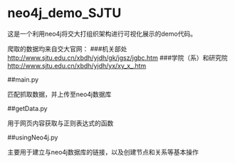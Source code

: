 # neo4j_demo_SJTU
这是一个利用neo4j将交大打组织架构进行可视化展示的demo代码。

爬取的数据均来自交大官网：
###机关部处
http://www.sjtu.edu.cn/xbdh/yjdh/gk/jgsz/jgbc.htm
###学院（系）和研究院
http://www.sjtu.edu.cn/xbdh/yjdh/yx/xy_x_.htm


##main.py

匹配抓取数据，并上传至neo4j数据库

##getData.py

用于网页内容获取与正则表达式的函数

##usingNeo4j.py

主要用于建立与neo4j数据库的链接，以及创建节点和关系等基本操作

